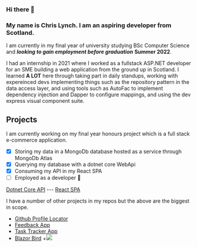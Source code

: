 ### Hi there 👋
### My name is Chris Lynch. I am an aspiring developer from Scotland. 
I am currently in my final year of university studying BSc Computer Science and ***looking to gain employment before graduation*** **Summer 2022**.

I had an internship in 2021 where I worked as a fullstack ASP.NET developer for an SME building a web application from the ground up in Scotland. I learned **A LOT** here through taking part in daily standups, working with expereinced devs implementing things such as the repository pattern in the data access layer, and using tools such as AutoFac to implement dependency injection and Dapper to configure mappings, and using the dev express visual component suite.


## Projects
I am currently working on my final year honours project which is a full stack e-commerce application. 
- [x] Storing my data in a MongoDb database hosted as a service through MongoDb Atlas
- [x] Querying my database with a dotnet core WebApi 
- [x] Consuming my API in my React SPA 
- [ ] Employed as a developer :pray:

[Dotnet Core API](https://github.com/ChrisLynchCodes/HonsAPI)   ---   [React SPA](https://github.com/ChrisLynchCodes/hons-frontend)

I have a number of other projects in my repos but the above are the biggest in scope.

- [Github Profile Locator](https://github.com/ChrisLynchCodes/github-profile-locator)
- [Feedback App](https://github.com/ChrisLynchCodes/feedback-app)
- [Task Tracker App](https://github.com/ChrisLynchCodes/Task-Tracker-Base)
- [Blazor Bird](https://github.com/ChrisLynchCodes/BlazorBird)
    +![](https://i.imgur.com/humqlbh.png)

<!--
**ChrisLynchCodes/ChrisLynchCodes** is a ✨ _special_ ✨ repository because its `README.md` (this file) appears on your GitHub profile.

Here are some ideas to get you started:

- 🔭 I’m currently working on ...
- 🌱 I’m currently learning ...
- 👯 I’m looking to collaborate on ...
- 🤔 I’m looking for help with ...
- 💬 Ask me about ...
- 📫 How to reach me: ...
- 😄 Pronouns: ...
- ⚡ Fun fact: ...
-->
